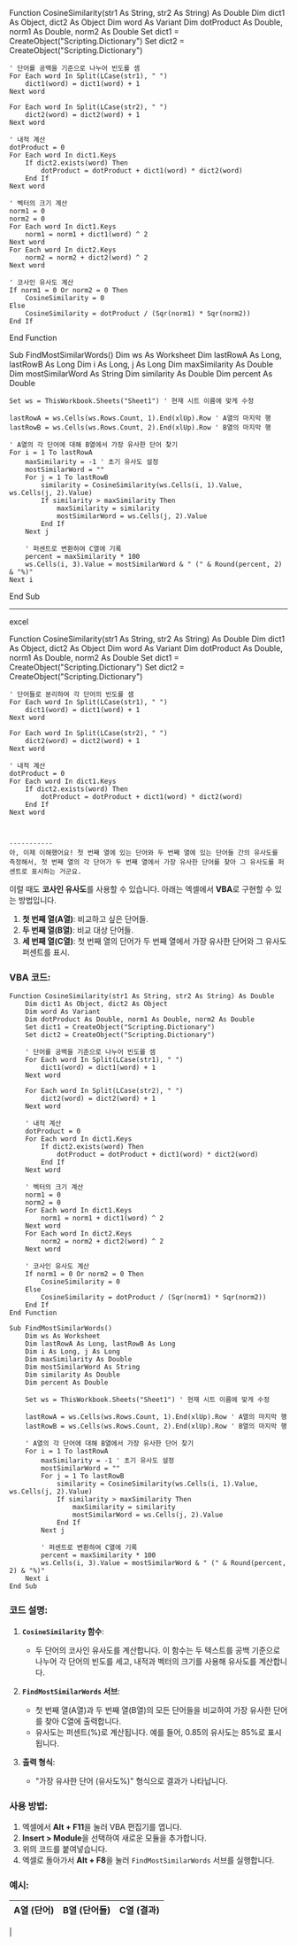 Function CosineSimilarity(str1 As String, str2 As String) As Double
    Dim dict1 As Object, dict2 As Object
    Dim word As Variant
    Dim dotProduct As Double, norm1 As Double, norm2 As Double
    Set dict1 = CreateObject("Scripting.Dictionary")
    Set dict2 = CreateObject("Scripting.Dictionary")

    ' 단어를 공백을 기준으로 나누어 빈도를 셈
    For Each word In Split(LCase(str1), " ")
        dict1(word) = dict1(word) + 1
    Next word

    For Each word In Split(LCase(str2), " ")
        dict2(word) = dict2(word) + 1
    Next word

    ' 내적 계산
    dotProduct = 0
    For Each word In dict1.Keys
        If dict2.exists(word) Then
            dotProduct = dotProduct + dict1(word) * dict2(word)
        End If
    Next word

    ' 벡터의 크기 계산
    norm1 = 0
    norm2 = 0
    For Each word In dict1.Keys
        norm1 = norm1 + dict1(word) ^ 2
    Next word
    For Each word In dict2.Keys
        norm2 = norm2 + dict2(word) ^ 2
    Next word

    ' 코사인 유사도 계산
    If norm1 = 0 Or norm2 = 0 Then
        CosineSimilarity = 0
    Else
        CosineSimilarity = dotProduct / (Sqr(norm1) * Sqr(norm2))
    End If
End Function

Sub FindMostSimilarWords()
    Dim ws As Worksheet
    Dim lastRowA As Long, lastRowB As Long
    Dim i As Long, j As Long
    Dim maxSimilarity As Double
    Dim mostSimilarWord As String
    Dim similarity As Double
    Dim percent As Double

    Set ws = ThisWorkbook.Sheets("Sheet1") ' 현재 시트 이름에 맞게 수정

    lastRowA = ws.Cells(ws.Rows.Count, 1).End(xlUp).Row ' A열의 마지막 행
    lastRowB = ws.Cells(ws.Rows.Count, 2).End(xlUp).Row ' B열의 마지막 행

    ' A열의 각 단어에 대해 B열에서 가장 유사한 단어 찾기
    For i = 1 To lastRowA
        maxSimilarity = -1 ' 초기 유사도 설정
        mostSimilarWord = ""
        For j = 1 To lastRowB
            similarity = CosineSimilarity(ws.Cells(i, 1).Value, ws.Cells(j, 2).Value)
            If similarity > maxSimilarity Then
                maxSimilarity = similarity
                mostSimilarWord = ws.Cells(j, 2).Value
            End If
        Next j

        ' 퍼센트로 변환하여 C열에 기록
        percent = maxSimilarity * 100
        ws.Cells(i, 3).Value = mostSimilarWord & " (" & Round(percent, 2) & "%)"
    Next i
End Sub







----

excel

Function CosineSimilarity(str1 As String, str2 As String) As Double
    Dim dict1 As Object, dict2 As Object
    Dim word As Variant
    Dim dotProduct As Double, norm1 As Double, norm2 As Double
    Set dict1 = CreateObject("Scripting.Dictionary")
    Set dict2 = CreateObject("Scripting.Dictionary")

    ' 단어들로 분리하여 각 단어의 빈도를 셈
    For Each word In Split(LCase(str1), " ")
        dict1(word) = dict1(word) + 1
    Next word

    For Each word In Split(LCase(str2), " ")
        dict2(word) = dict2(word) + 1
    Next word

    ' 내적 계산
    dotProduct = 0
    For Each word In dict1.Keys
        If dict2.exists(word) Then
            dotProduct = dotProduct + dict1(word) * dict2(word)
        End If
    Next word



    -----------
    아, 이제 이해했어요! 첫 번째 열에 있는 단어와 두 번째 열에 있는 단어들 간의 유사도를 측정해서, 첫 번째 열의 각 단어가 두 번째 열에서 가장 유사한 단어를 찾아 그 유사도를 퍼센트로 표시하는 거군요.

이럴 때도 **코사인 유사도**를 사용할 수 있습니다. 아래는 엑셀에서 **VBA**로 구현할 수 있는 방법입니다.

1. **첫 번째 열(A열)**: 비교하고 싶은 단어들.
2. **두 번째 열(B열)**: 비교 대상 단어들.
3. **세 번째 열(C열)**: 첫 번째 열의 단어가 두 번째 열에서 가장 유사한 단어와 그 유사도 퍼센트를 표시.

### VBA 코드:

```vba
Function CosineSimilarity(str1 As String, str2 As String) As Double
    Dim dict1 As Object, dict2 As Object
    Dim word As Variant
    Dim dotProduct As Double, norm1 As Double, norm2 As Double
    Set dict1 = CreateObject("Scripting.Dictionary")
    Set dict2 = CreateObject("Scripting.Dictionary")

    ' 단어를 공백을 기준으로 나누어 빈도를 셈
    For Each word In Split(LCase(str1), " ")
        dict1(word) = dict1(word) + 1
    Next word

    For Each word In Split(LCase(str2), " ")
        dict2(word) = dict2(word) + 1
    Next word

    ' 내적 계산
    dotProduct = 0
    For Each word In dict1.Keys
        If dict2.exists(word) Then
            dotProduct = dotProduct + dict1(word) * dict2(word)
        End If
    Next word

    ' 벡터의 크기 계산
    norm1 = 0
    norm2 = 0
    For Each word In dict1.Keys
        norm1 = norm1 + dict1(word) ^ 2
    Next word
    For Each word In dict2.Keys
        norm2 = norm2 + dict2(word) ^ 2
    Next word

    ' 코사인 유사도 계산
    If norm1 = 0 Or norm2 = 0 Then
        CosineSimilarity = 0
    Else
        CosineSimilarity = dotProduct / (Sqr(norm1) * Sqr(norm2))
    End If
End Function

Sub FindMostSimilarWords()
    Dim ws As Worksheet
    Dim lastRowA As Long, lastRowB As Long
    Dim i As Long, j As Long
    Dim maxSimilarity As Double
    Dim mostSimilarWord As String
    Dim similarity As Double
    Dim percent As Double

    Set ws = ThisWorkbook.Sheets("Sheet1") ' 현재 시트 이름에 맞게 수정

    lastRowA = ws.Cells(ws.Rows.Count, 1).End(xlUp).Row ' A열의 마지막 행
    lastRowB = ws.Cells(ws.Rows.Count, 2).End(xlUp).Row ' B열의 마지막 행

    ' A열의 각 단어에 대해 B열에서 가장 유사한 단어 찾기
    For i = 1 To lastRowA
        maxSimilarity = -1 ' 초기 유사도 설정
        mostSimilarWord = ""
        For j = 1 To lastRowB
            similarity = CosineSimilarity(ws.Cells(i, 1).Value, ws.Cells(j, 2).Value)
            If similarity > maxSimilarity Then
                maxSimilarity = similarity
                mostSimilarWord = ws.Cells(j, 2).Value
            End If
        Next j

        ' 퍼센트로 변환하여 C열에 기록
        percent = maxSimilarity * 100
        ws.Cells(i, 3).Value = mostSimilarWord & " (" & Round(percent, 2) & "%)"
    Next i
End Sub
```

### 코드 설명:

1. **`CosineSimilarity` 함수**:

   * 두 단어의 코사인 유사도를 계산합니다. 이 함수는 두 텍스트를 공백 기준으로 나누어 각 단어의 빈도를 세고, 내적과 벡터의 크기를 사용해 유사도를 계산합니다.

2. **`FindMostSimilarWords` 서브**:

   * 첫 번째 열(A열)과 두 번째 열(B열)의 모든 단어들을 비교하여 가장 유사한 단어를 찾아 C열에 출력합니다.
   * 유사도는 퍼센트(%)로 계산됩니다. 예를 들어, 0.85의 유사도는 85%로 표시됩니다.

3. **출력 형식**:

   *  "가장 유사한 단어 (유사도%)" 형식으로 결과가 나타납니다.

### 사용 방법:

1. 엑셀에서 **Alt + F11**을 눌러 VBA 편집기를 엽니다.
2. **Insert > Module**을 선택하여 새로운 모듈을 추가합니다.
3. 위의 코드를 붙여넣습니다.
4. 엑셀로 돌아가서 **Alt + F8**을 눌러 `FindMostSimilarWords` 서브를 실행합니다.

### 예시:

| A열 (단어) | B열 (단어들) | C열 (결과)         |
| ------- | -------- | --------------- |
| 
